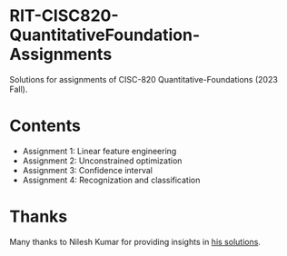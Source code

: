 # RIT-CISC820-QuantitativeFoundation-Assignments

Solutions for assignments of CISC-820 Quantitative-Foundations (2023 Fall). 

# Contents

* Assignment 1: Linear feature engineering
* Assignment 2: Unconstrained optimization
* Assignment 3: Confidence interval
* Assignment 4: Recognization and classification

# Thanks

Many thanks to Nilesh Kumar for providing insights in [his solutions](https://github.com/aizazulhaq/CISC-820-Quantitative-Foundations-RIT-Assignments/tree/master).

